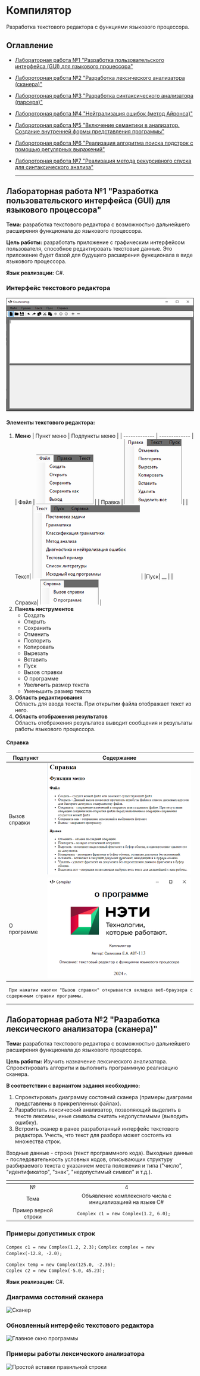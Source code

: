 # **Компилятор**

Разработка текстового редактора с функциями языкового процессора.

## Оглавление
+ [Лабораторная работа №1 "Разработка пользовательского интерфейса (GUI) для языкового процессора"](https://github.com/ksalikhova/TFLC/blob/master/README.md#%D0%BB%D0%B0%D0%B1%D0%BE%D1%80%D0%B0%D1%82%D0%BE%D1%80%D0%BD%D0%B0%D1%8F-%D1%80%D0%B0%D0%B1%D0%BE%D1%82%D0%B0-1-%D1%80%D0%B0%D0%B7%D1%80%D0%B0%D0%B1%D0%BE%D1%82%D0%BA%D0%B0-%D0%BF%D0%BE%D0%BB%D1%8C%D0%B7%D0%BE%D0%B2%D0%B0%D1%82%D0%B5%D0%BB%D1%8C%D1%81%D0%BA%D0%BE%D0%B3%D0%BE-%D0%B8%D0%BD%D1%82%D0%B5%D1%80%D1%84%D0%B5%D0%B9%D1%81%D0%B0-gui-%D0%B4%D0%BB%D1%8F-%D1%8F%D0%B7%D1%8B%D0%BA%D0%BE%D0%B2%D0%BE%D0%B3%D0%BE-%D0%BF%D1%80%D0%BE%D1%86%D0%B5%D1%81%D1%81%D0%BE%D1%80%D0%B0)
+ [Лабороторная работа №2 "Разработка лексического анализатора (сканера)"](https://github.com/ksalikhova/TFLC/blob/master/README.md#%D0%BB%D0%B0%D0%B1%D0%BE%D1%80%D0%B0%D1%82%D0%BE%D1%80%D0%BD%D0%B0%D1%8F-%D1%80%D0%B0%D0%B1%D0%BE%D1%82%D0%B0-2-%D1%80%D0%B0%D0%B7%D1%80%D0%B0%D0%B1%D0%BE%D1%82%D0%BA%D0%B0-%D0%BB%D0%B5%D0%BA%D1%81%D0%B8%D1%87%D0%B5%D1%81%D0%BA%D0%BE%D0%B3%D0%BE-%D0%B0%D0%BD%D0%B0%D0%BB%D0%B8%D0%B7%D0%B0%D1%82%D0%BE%D1%80%D0%B0-%D1%81%D0%BA%D0%B0%D0%BD%D0%B5%D1%80%D0%B0)
+ [Лабороторная работа №3 "Разработка синтаксического анализатора (парсера)"]()
+ [Лабороторная работа №4 "Нейтрализация ошибок (метод Айронса)"]()
+ [Лабороторная работа №5 "Включение семантики в анализатор. Создание внутренней формы представления программы"]()
+ [Лабороторная работа №6 "Реализация алгоритма поиска подстрок с помощью регулярных выражений"]()
+ [Лабороторная работа №7 "Реализация метода рекурсивного спуска для синтаксического анализа"]()
  
  ___

## Лабораторная работа №1 "Разработка пользовательского интерфейса (GUI) для языкового процессора"

**Тема:** разработка текстового редактора с возможностью дальнейшего расширения функционала до языкового процессора.

**Цель работы:** разработать приложение с графическим интерфейсом пользователя, способное редактировать текстовые данные. Это приложение будет базой для будущего расширения функционала в виде языкового процессора.

**Язык реализации:** C#.
### Интерфейс текстового редактора
![Главное окно программы](https://github.com/ksalikhova/TFLC/blob/master/README%20images/program_interface.PNG)
#### **Элементы текстового редактора:**
1. **Меню**
   | Пункт меню | Подпункты меню |
   | ------------- |   ------------- |
   | Файл | ![Файловые операции](https://github.com/ksalikhova/TFLC/blob/master/README%20images/file_menu.png) |
   | Правка  | ![Операции правки](https://github.com/ksalikhova/TFLC/blob/master/README%20images/correction_menu.png) | 
   |Текст| ![Операции текста](https://github.com/ksalikhova/TFLC/blob/master/README%20images/text_menu.png) |
   |Пуск| __ |
   |Справка| ![Операции справки](https://github.com/ksalikhova/TFLC/blob/master/README%20images/info_menu.png) |
2. **Панель инструментов**
   + Создать
   + Открыть
   + Сохранить
   + Отменить
   + Повторить
   + Копировать
   + Вырезать
   + Вставить
   + Пуск
   + Вызов справки
   + О программе
   + Увеличить размер текста
   + Уменьшить размер текста
  3. **Область редактирования**  
    Область для ввода текста. При открытии файла отображает текст из него.
  4. **Область отображения результатов**  
    Область отображения результатов выводит сообщения и результаты работы языкового процессора.
#### **Справка**
| Подпункт | Содержание |
   | ------------- |   ------------- |
   | Вызов справки | ![Содержимое веб-страницы справки](https://github.com/ksalikhova/TFLC/blob/master/README%20images/staff_report.png) |
   | О программе  | ![Содержимое окна "О программе"](https://github.com/ksalikhova/TFLC/blob/master/README%20images/program_info.png) | 
     При нажатии кнопки "Вызов справки" открывается вкладка веб-браузера с содержимым справки программы.
  ___


   ## Лабораторная работа №2 "Разработка лексического анализатора (сканера)"

**Тема:** разработка текстового редактора с возможностью дальнейшего расширения функционала до языкового процессора.

**Цель работы:** Изучить назначение лексического анализатора. Спроектировать алгоритм и выполнить программную реализацию сканера.

**В соответствии с вариантом задания необходимо:**
1. Спроектировать диаграмму состояний сканера (примеры диаграмм представлены в прикрепленных файлах).
2. Разработать лексический анализатор, позволяющий выделить в тексте лексемы, иные символы считать недопустимыми (выводить ошибку).
3. Встроить сканер в ранее разработанный интерфейс текстового редактора. Учесть, что текст для разбора может состоять из множества строк.

Входные данные - строка (текст программного кода).
Выходные данные - последовательность условных кодов, описывающих структуру разбираемого текста с указанием места положения и типа ("число", "идентификатор", "знак", "недопустимый символ" и т.д.).

| <!-- -->             | <!-- -->                                                   |
|:--------------------:|:----------------------------------------------------------:|
| №                    | 4                                                          | 
| Тема                 | Объявление комплексного числа с инициализацией на языке C# | 
| Пример верной строки | ``` Complex c1 = new Complex(1.2, 6.0);   ```              |

### Примеры допустимых строк
``` Compex c1 = new Complex(1.2, 2.3); ```
``` Complex complex = new Complex(-12.8, -2.0); ```
```
Complex temp = new Complex(125.0, -2.36);
Coplex c2 = new Complex(-5.0, 45.23);

```

 **Язык реализации:** C#.

 ### Диаграмма состояний сканера
 ![Сканер](https://github.com/ksalikhova/TFLC/blob/master/README%20images/scanner_state_diagram.png)
 
### Обновленный интерфейс текстового редактора
![Главное окно программы](https://github.com/ksalikhova/TFLC/blob/master/README%20images/new_interface.png)

### Примеры работы лексического анализатора
![Простой вставки правильной строки](https://github.com/ksalikhova/TFLC/blob/master/README%20images/simple_example.PNG)
![]()
![]()

